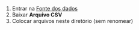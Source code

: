 1. Entrar na [Fonte dos dados](https://covid.saude.gov.br/)
2. Baixar **Arquivo CSV**
3. Colocar arquivos neste diretório (sem renomear)
